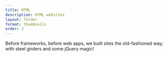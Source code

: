 ```yaml
---
title: HTML
description: HTML websites
layout: folder
format: thumbnails
order: 2
---
```


Before frameworks, before web apps, we built sites the old-fashioned way; with steel girders and some jQuery magic!
